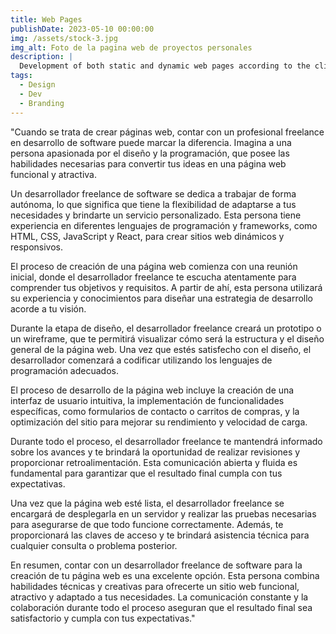```yaml
---
title: Web Pages
publishDate: 2023-05-10 00:00:00
img: /assets/stock-3.jpg
img_alt: Foto de la pagina web de proyectos personales 
description: |
  Development of both static and dynamic web pages according to the client's needs.
tags:
  - Design
  - Dev
  - Branding
---
```

"Cuando se trata de crear páginas web, contar con un profesional freelance en desarrollo de software puede marcar la diferencia. Imagina a una persona apasionada por el diseño y la programación, que posee las habilidades necesarias para convertir tus ideas en una página web funcional y atractiva.

Un desarrollador freelance de software se dedica a trabajar de forma autónoma, lo que significa que tiene la flexibilidad de adaptarse a tus necesidades y brindarte un servicio personalizado. Esta persona tiene experiencia en diferentes lenguajes de programación y frameworks, como HTML, CSS, JavaScript y React, para crear sitios web dinámicos y responsivos.

El proceso de creación de una página web comienza con una reunión inicial, donde el desarrollador freelance te escucha atentamente para comprender tus objetivos y requisitos. A partir de ahí, esta persona utilizará su experiencia y conocimientos para diseñar una estrategia de desarrollo acorde a tu visión.

Durante la etapa de diseño, el desarrollador freelance creará un prototipo o un wireframe, que te permitirá visualizar cómo será la estructura y el diseño general de la página web. Una vez que estés satisfecho con el diseño, el desarrollador comenzará a codificar utilizando los lenguajes de programación adecuados.

El proceso de desarrollo de la página web incluye la creación de una interfaz de usuario intuitiva, la implementación de funcionalidades específicas, como formularios de contacto o carritos de compras, y la optimización del sitio para mejorar su rendimiento y velocidad de carga.

Durante todo el proceso, el desarrollador freelance te mantendrá informado sobre los avances y te brindará la oportunidad de realizar revisiones y proporcionar retroalimentación. Esta comunicación abierta y fluida es fundamental para garantizar que el resultado final cumpla con tus expectativas.

Una vez que la página web esté lista, el desarrollador freelance se encargará de desplegarla en un servidor y realizar las pruebas necesarias para asegurarse de que todo funcione correctamente. Además, te proporcionará las claves de acceso y te brindará asistencia técnica para cualquier consulta o problema posterior.

En resumen, contar con un desarrollador freelance de software para la creación de tu página web es una excelente opción. Esta persona combina habilidades técnicas y creativas para ofrecerte un sitio web funcional, atractivo y adaptado a tus necesidades. La comunicación constante y la colaboración durante todo el proceso aseguran que el resultado final sea satisfactorio y cumpla con tus expectativas."